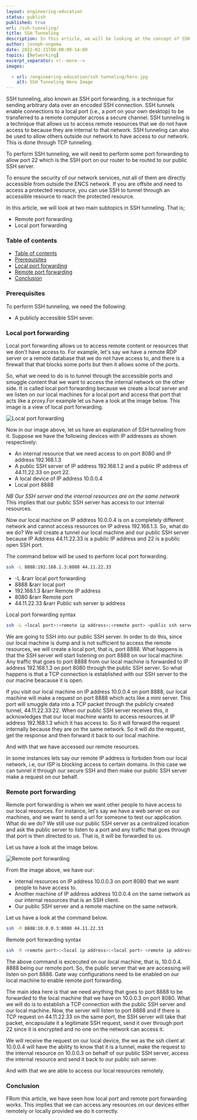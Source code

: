```yaml
---
layout: engineering-education
status: publish
published: true
url: /ssh-tunneling/
title: SSH Tunneling
description: In this article, we will be looking at the concept of SSH tunneling.
author: joseph-ongoma
date: 2022-02-11T00:00:00-14:00
topics: [Networking]
excerpt_separator: <!--more-->
images:

  - url: /engineering-education/ssh tunneling/hero.jpg
    alt: SSH Tunneling Hero Image
---
```


SSH tunneling, also known as SSH port forwarding, is a technique for sending arbitrary data over an encoded SSH connection. SSH tunnels enable connections to a local port (i.e., a port on your own desktop) to be transferred to a remote computer across a secure channel. SSH tunneling is a technique that allows us to access remote resources that we do not have access to because they are internal to that network. SSH tunneling can also be used to allow others outside our network to have access to our network. This is done through TCP tunneling.
<!--more-->
To perform SSH tunneling, we will need to perform some port forwarding to allow port 22 which is the SSH port on our router to be routed to our public SSH server.

To ensure the security of our network services, not all of them are directly accessible from outside the ENCS network. If you are offsite and need to access a protected resource, you can use SSH to tunnel through an accessible resource to reach the protected resource.

In this article, we will look at two main subtopics in SSH tunneling. That is;

- Remote port forwarding
- Local port forwarding

### Table of contents

- [Table of contents](#table-of-contents)
- [Prerequisites](#prerequisites)
- [Local port forwarding](#local-port-forwarding)
- [Remote port forwarding](#remote-port-forwarding)
- [Conclusion](#conclusion)

### Prerequisites

To perform SSH tunneling, we need the following:

- A publicly accessible SSH sever.

### Local port forwarding

Local port forwarding allows us to access remote content or resources that we don't have access to. For example, let's say we have a remote RDP server or a remote database that we do not have access to, and there is a firewall that that blocks some ports but then it allows some of the ports.

So, what we need to do is to tunnel through the accessible ports and smuggle content that we want to access the internal network on the other side. It is called local port forwarding because we create a local server and we listen on our local machines for a local port and access that port that acts like a proxy.For example let us have a look at the image below. This image is a view of local port forwarding.

![Local port forwarding](/engineering-education/ssh-tunneling/local.jpg)

Now in our image above, let us have an explanation of SSH tunneling from it.
Suppose we have the following devices with IP addresses as shown respectively:

- An internal resource that we need access to on port 8080 and IP address 192.168.1.3
- A public SSH server of IP address 192.168.1.2 and a public IP address of 44.11.22.33 on port 22.
- A local device of IP address 10.0.0.4
- Local port 8888

*NB* *Our SSH server and the internal resources are on the same network* This implies that our public SSH server has access to our internal resources.

Now our local machine on IP address 10.0.0.4 is on a completely different network and cannot access resources on IP adress 192.168.1.3. So, what do we do? We will create a tunnel our local machine and our public SSH server because IP Address 44.11.22.33 is a public IP address and 22 is a public open SSH port.

The command below will be used to perform  local port forwarding.

```bash
ssh -L 8888:192.168.1.3:8080 44.11.22.33
```

- -L &rarr local port forwarding
- 8888 &rarr local port
- 192.168.1.3 &rarr Remote IP address
- 8080 &rarr Remote port
- 44.11.22.33 &rarr Public ssh server ip address

Local port forwarding syntax

```bash
ssh -L <local port>:<remote ip address>:<remote port> <public ssh server ip address>
```

We are going to SSH into our public SSH server. In order to do this, since our local machine is dump and is not sufficient to access the remote resources, we will create a local port, that is, port 8888. What happens is that the SSH server will start listening on port 8888 on our local machine. Any traffic that goes to port 8888 from our local machine is forwarded to IP address 192.168.1.3 on port 8080 through the public SSH server. So what happens is that a TCP connection is established with our SSH server to the our macine beacause it is open.

If you visit our local machine on IP address 10.0.0.4 on port 8888, our local machine will make a request on port 8888 which acts like a mini server. This port will smuggle data into a TCP packet through the publicly created tunnel, 44.11.22.33:22. When our public SSH server receives this, it acknowledges that our local machine wants to access resources at IP address 192.168.1.3 which it has access to. So it will forward the request internally because they are on the same network. So it will do the request, get the response and then forward it back to our local machine.

And with that we have accessed our remote resources.

In some instances lets say our remote IP address is forbiden from our local network, i.e, our ISP is blocking access to certain domains. In this case we can tunnel it through our secure SSH and then make our public SSH server make a request on our behalf.

### Remote port forwarding

Remote port forwarding is when we want other people to have access to our local resources. For instance, let's say we have a web server on our machines, and we want to send a url for someone to test our application. What do we do? We still use our public SSH server as a centralized location and ask the public server to listen to a port and any traffic that goes through that port is then directed to us. That is, it will be forwarded to us.

Let us have a look at the image below.

![Remote port forwarding](/engineering-education/ssh-tunneling/remote.jpg)

From the image above, we have our:

- internal resources on IP address 10.0.0.3 on port 8080 that we want people to have access to.
- Another machine of IP address address 10.0.0.4 on the same network as our internal resources that is an SSH client.
- Our public SSH server and a remote machine on the same network.

Let us have a look at the command below.

```bash
ssh -R 8888:10.0.0.3:8080 44.11.22.33
```

Remote port forwarding syntax

```bash
ssh -R <remote port>:<local ip address>:<local port> <remote ip address>
```

The above command is excecuted on our local machine, that is, 10.0.0.4. 8888 being our remote port. So, the public server that we are accessing will listen on port 8888. Gate way configurations need to be enabled on our local machine to enable remote port forwarding.

The main idea here is that we need anything that goes to port 8888 to be forwarded to the local machine that we have on 10.0.0.3 on port 8080. What we will do is to establish a TCP connection with the public SSH server and our local machine. Now, the server will listen to port 8888 and if there is TCP request on  44.11.22.33 on the same port, the SSH server will take that packet, encapsulate it a legitimate SSH request, send it over through port 22 since it is encrypted and no one on the network can access it. 

We will receive the request on our local device, the we as the ssh client at 10.0.0.4 will have the ability to know that it is a tunnel, make the request to the internal resource on 10.0.0.3 on behalf of our public SSH server, access the internal resource and send it back to our public ssh server.

And with that we are able to access our local resources remotely.

### Conclusion

FRom this article, we have seen how local port and remote port forwarding works. This implies that we can access any resources on our devices either remotely or locally provided we do it correctly.
